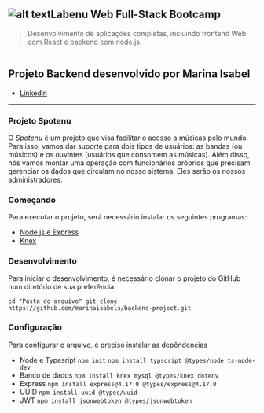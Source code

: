 ## ![alt text](https://miro.medium.com/fit/c/128/128/2*pq7dg0Y11VmKBSy6qiJdtQ.png "Logo Title Text 1")Labenu Web Full-Stack Bootcamp
> Desenvolvimento de aplicações completas, incluindo frontend Web com React e backend com node.js.
______

## Projeto Backend desenvolvido por Marina Isabel
- [Linkedin](https://www.linkedin.com/in/marinaisabel/)

______

### Projeto Spotenu 

  O *Spotenu* é um projeto que visa facilitar o acesso a músicas pelo mundo. Para isso, vamos dar suporte para dois tipos de usuários: as bandas (ou músicos) e os ouvintes (usuários que consomem as músicas). Além disso, nós vamos montar uma operação com funcionários próprios que precisam gerenciar os dados que circulam no nosso sistema. Eles serão os nossos administradores.

### Começando
  Para executar o projeto, será necessário instalar os seguintes programas:
  - [Node.js e Express](https://medium.com/@pedrompinto/tutorial-node-js-como-usar-o-express-js-7d3027f4f57b)
  - [Knex](http://knexjs.org/)
  
### Desenvolvimento
  Para iniciar o desenvolvimento, é necessário clonar o projeto do GitHub num diretório de sua preferência:
  
  ``cd "Pasta do arquivo"
    git clone https://github.com/marinaisabels/backend-project.git
    ``
### Configuração
  Para configurar o arquivo, é preciso instalar as depêndencias
  - Node e Typesript
    `npm init`
    `npm install typscript @types/node ts-node-dev`
  - Banco de dados 
    `npm install knex mysql @types/knex dotenv`
  - Express 
    `npm install express@4.17.0 @types/express@4.17.0`
  - UUID 
    `npm install uuid @types/uuid`
  - JWT 
    `npm install jsonwebtoken @types/jsonwebtoken`
    
    
    
   
  
